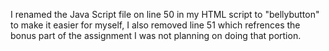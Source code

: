 I renamed the Java Script file on line 50 in my HTML script to "bellybutton" to make it easier for myself, I also removed line 51 which refrences the bonus part of the assignment I was not planning on doing that portion.

